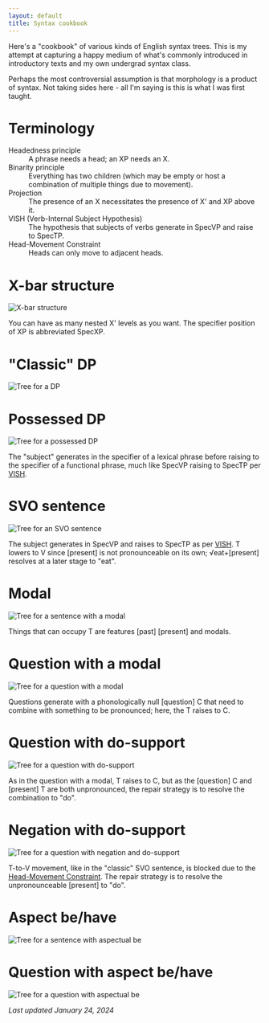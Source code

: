```yaml
---
layout: default
title: Syntax cookbook
---
```


Here's a "cookbook" of various kinds of English syntax trees. This is my attempt at capturing a happy medium of what's commonly introduced in introductory texts and my own undergrad syntax class.

Perhaps the most controversial assumption is that morphology is a product of syntax. Not taking sides here - all I'm saying is this is what I was first taught.

# Terminology

<dl>
    <dt>Headedness principle</dt>
    <dd>A phrase needs a head; an XP needs an X.</dd>
    <dt>Binarity principle</dt>
    <dd>Everything has two children (which may be empty or host a combination of multiple things due to movement).</dd>
    <dt>Projection</dt>
    <dd>The presence of an X necessitates the presence of X' and XP above it.</dd>
    <dt><a name="vish">VISH</a> (Verb-Internal Subject Hypothesis)</dt>
    <dd>The hypothesis that subjects of verbs generate in SpecVP and raise to SpecTP.</dd>
    <dt><a name="hmc">Head-Movement Constraint</a></dt>
    <dd>Heads can only move to adjacent heads.</dd>
</dl>

# X-bar structure

![X-bar structure](/images/trees/xp.png)

You can have as many nested X' levels as you want. The specifier position of XP is abbreviated SpecXP.

# "Classic" DP

![Tree for a DP](/images/trees/dp.png)

# Possessed DP

![Tree for a possessed DP](/images/trees/possessed.png)

The "subject" generates in the specifier of a lexical phrase before raising to the specifier of a functional phrase, much like SpecVP raising to SpecTP per [VISH](#vish).

# SVO sentence

![Tree for an SVO sentence](/images/trees/svo.png)

The subject generates in SpecVP and raises to SpecTP as per [VISH](#vish). T lowers to V since [present] is not pronounceable on its own; √eat+[present] resolves at a later stage to "eat".

# Modal

![Tree for a sentence with a modal](/images/trees/modal.png)

Things that can occupy T are features [past] [present] and modals.

# Question with a modal

![Tree for a question with a modal](/images/trees/question-modal.png)

Questions generate with a phonologically null [question] C that need to combine with something to be pronounced; here, the T raises to C.

# Question with do-support

![Tree for a question with do-support](/images/trees/question-do-support.png)

As in the question with a modal, T raises to C, but as the [question] C and [present] T are both unpronounced, the repair strategy is to resolve the combination to "do".

# Negation with do-support

![Tree for a question with negation and do-support](/images/trees/negation.png)

T-to-V movement, like in the "classic" SVO sentence, is blocked due to the [Head-Movement Constraint](#hmc). The repair strategy is to resolve the unpronounceable [present] to "do".

# Aspect be/have

![Tree for a sentence with aspectual be](/images/trees/aspect-be.png)

# Question with aspect be/have

![Tree for a question with aspectual be](/images/trees/aspect-question-be.png)

*Last updated January 24, 2024*